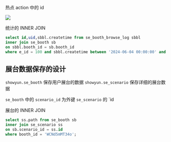 热点 action 中的 id

![](Pasted%20image%2020240807102636.png)

统计的 INNER JOIN

```sql
select id,uid,sbbl.createtime from se_booth_browse_log sbbl
inner join se_booth sb
on sbbl.booth_id = sb.booth_id
where e_id = 100 and sbbl.createtime between '2024-06-04 00:00:00' and '2024-06-04 23:59:59';
```

## 展台数据保存的设计

`showyun.se_booth` 保存用户展台的数据
`showyun.se_scenario` 保存详细的展台数据

`se_booth` 中的 `scenario_id` 为外键 `se_scenario` 的 `id

展台的 INNER JOIN

```sql
select ss.path from se_booth sb
inner join se_scenario ss
on sb.scenario_id = ss.id
where booth_id = 'WCNd5mMT34o';
```